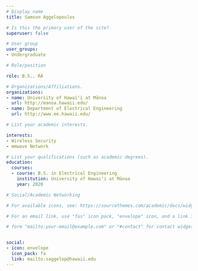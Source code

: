 ```yaml
---
# Display name
title: Samson Aggelopoulos

# Is this the primary user of the site?
superuser: false

# User group
user_groups:
- Undergraduate

# Role/position

role: B.S., RA

# Organizations/Affiliations.
organizations:
- name: University of Hawaiʻi at Mānoa
  url: http://manoa.hawaii.edu/
- name: Department of Electrical Engineering
  url: http://www.ee.hawaii.edu/

# List your academic interests.

interests:
- Wireless Security
- mmwave Network

# List your qualifications (such as academic degrees).
education:
  courses:
  - course: B.S. in Electrical Engineering
    institution: University of Hawaiʻi at Mānoa
    year: 2020

# Social/Academic Networking

# For available icons, see: https://sourcethemes.com/academic/docs/widgets/#icons

# For an email link, use "fas" icon pack, "envelope" icon, and a link in the

# form "mailto:your-email@example.com" or "#contact" for contact widget.


social:
- icon: envelope
  icon_pack: fa
  link: mailto:saggelop@hawaii.edu
---
```


